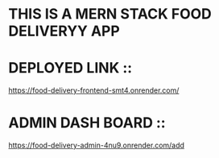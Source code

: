# THIS IS A MERN STACK FOOD DELIVERYY APP

# DEPLOYED LINK ::
https://food-delivery-frontend-smt4.onrender.com/

# ADMIN DASH BOARD ::
https://food-delivery-admin-4nu9.onrender.com/add
